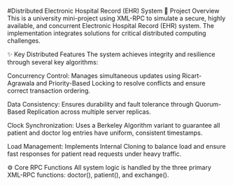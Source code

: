 #Distributed Electronic Hospital Record (EHR) System
🌟 Project Overview
This is a university mini-project using XML-RPC to simulate a secure, highly available, and concurrent Electronic Hospital Record (EHR) system. The implementation integrates solutions for critical distributed computing challenges.

✨ Key Distributed Features
The system achieves integrity and resilience through several key algorithms:

Concurrency Control: Manages simultaneous updates using Ricart-Agrawala and Priority-Based Locking to resolve conflicts and ensure correct transaction ordering.

Data Consistency: Ensures durability and fault tolerance through Quorum-Based Replication across multiple server replicas.

Clock Synchronization: Uses a Berkeley Algorithm variant to guarantee all patient and doctor log entries have uniform, consistent timestamps.

Load Management: Implements Internal Cloning to balance load and ensure fast responses for patient read requests under heavy traffic.

⚙️ Core RPC Functions
All system logic is handled by the three primary XML-RPC functions: doctor(), patient(), and exchange().
